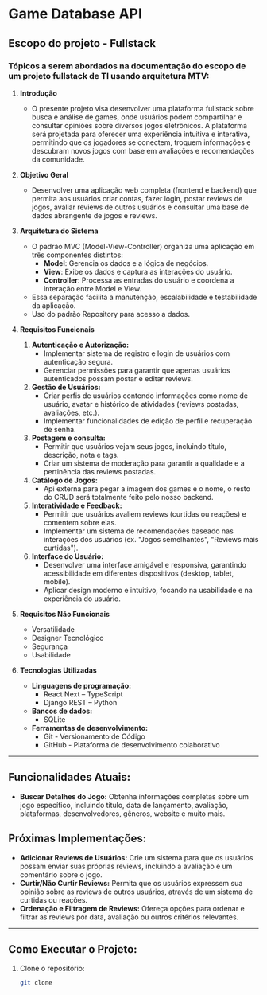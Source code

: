 # Game Database API

## Escopo do projeto - Fullstack

### Tópicos a serem abordados na documentação do escopo de um projeto fullstack de TI usando arquitetura MTV:

1. **Introdução**
   - O presente projeto visa desenvolver uma plataforma fullstack sobre busca e análise de games, onde usuários podem compartilhar e consultar opiniões sobre diversos jogos eletrônicos. A plataforma será projetada para oferecer uma experiência intuitiva e interativa, permitindo que os jogadores se conectem, troquem informações e descubram novos jogos com base em avaliações e recomendações da comunidade.

2. **Objetivo Geral**
   - Desenvolver uma aplicação web completa (frontend e backend) que permita aos usuários criar contas, fazer login, postar reviews de jogos, avaliar reviews de outros usuários e consultar uma base de dados abrangente de jogos e reviews.

3. **Arquitetura do Sistema**
   - O padrão MVC (Model-View-Controller) organiza uma aplicação em três componentes distintos:
     - **Model**: Gerencia os dados e a lógica de negócios.
     - **View**: Exibe os dados e captura as interações do usuário.
     - **Controller**: Processa as entradas do usuário e coordena a interação entre Model e View.
   - Essa separação facilita a manutenção, escalabilidade e testabilidade da aplicação.
   - Uso do padrão Repository para acesso a dados.

4. **Requisitos Funcionais**
   1. **Autenticação e Autorização:**
      - Implementar sistema de registro e login de usuários com autenticação segura.
      - Gerenciar permissões para garantir que apenas usuários autenticados possam postar e editar reviews.
   2. **Gestão de Usuários:**
      - Criar perfis de usuários contendo informações como nome de usuário, avatar e histórico de atividades (reviews postadas, avaliações, etc.).
      - Implementar funcionalidades de edição de perfil e recuperação de senha.
   3. **Postagem e consulta:**
      - Permitir que usuários vejam seus jogos, incluindo título, descrição, nota e tags.
      - Criar um sistema de moderação para garantir a qualidade e a pertinência das reviews postadas.
   4. **Catálogo de Jogos:**
      - Api externa para pegar a imagem dos games e o nome, o resto do CRUD será totalmente feito pelo nosso backend.
   5. **Interatividade e Feedback:**
      - Permitir que usuários avaliem reviews (curtidas ou reações) e comentem sobre elas.
      - Implementar um sistema de recomendações baseado nas interações dos usuários (ex. "Jogos semelhantes", "Reviews mais curtidas").
   6. **Interface do Usuário:**
      - Desenvolver uma interface amigável e responsiva, garantindo acessibilidade em diferentes dispositivos (desktop, tablet, mobile).
      - Aplicar design moderno e intuitivo, focando na usabilidade e na experiência do usuário.

5. **Requisitos Não Funcionais**
   - Versatilidade
   - Designer Tecnológico
   - Segurança
   - Usabilidade

6. **Tecnologias Utilizadas**
   - **Linguagens de programação:**
     - React Next – TypeScript
     - Django REST – Python
   - **Bancos de dados:**
     - SQLite
   - **Ferramentas de desenvolvimento:**
     - Git - Versionamento de Código
     - GitHub - Plataforma de desenvolvimento colaborativo

---

## Funcionalidades Atuais:
- **Buscar Detalhes do Jogo:** Obtenha informações completas sobre um jogo específico, incluindo título, data de lançamento, avaliação, plataformas, desenvolvedores, gêneros, website e muito mais.

## Próximas Implementações:
- **Adicionar Reviews de Usuários:** Crie um sistema para que os usuários possam enviar suas próprias reviews, incluindo a avaliação e um comentário sobre o jogo.
- **Curtir/Não Curtir Reviews:** Permita que os usuários expressem sua opinião sobre as reviews de outros usuários, através de um sistema de curtidas ou reações.
- **Ordenação e Filtragem de Reviews:** Ofereça opções para ordenar e filtrar as reviews por data, avaliação ou outros critérios relevantes.

---

## Como Executar o Projeto:
1. Clone o repositório:
   ```bash
   git clone 
